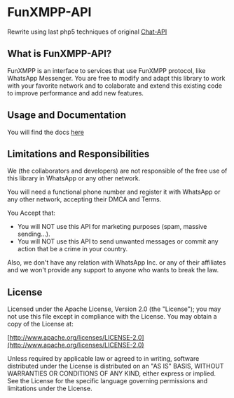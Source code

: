 # FunXMPP-API

Rewrite using last php5 techniques of original [Chat-API](https://github.com/mgp25/Chat-API/)

## What is FunXMPP-API?

FunXMPP is an interface to services that use FunXMPP protocol, like WhatsApp Messenger. You are free to modify and adapt this library to work with your favorite network and to colaborate and extend this existing code to improve performance and add new features.

## Usage and Documentation

You will find the docs [here](https://github.com/Arrogance/FunXMPP-API/wiki)

## Limitations and Responsibilities

We (the collaborators and developers) are not responsible of the free use of this library in WhatsApp or any other network.

You will need a functional phone number and register it with WhatsApp or any other network, accepting their DMCA and Terms.

You Accept that:
- You will NOT use this API for marketing purposes (spam, massive sending...).
- You will NOT use this API to send unwanted messages or commit any action that be a crime in your country.

Also, we don't have any relation with WhatsApp Inc. or any of their affiliates and we won't provide any support to anyone who wants to break the law.

## License

Licensed under the Apache License, Version 2.0 (the "License"); you may not use this file except in compliance with the License. You may obtain a copy of the License at:

[http://www.apache.org/licenses/LICENSE-2.0](http://www.apache.org/licenses/LICENSE-2.0)

Unless required by applicable law or agreed to in writing, software distributed under the License is distributed on an "AS IS" BASIS, WITHOUT WARRANTIES OR CONDITIONS OF ANY KIND, either express or implied. See the License for the specific language governing permissions and limitations under the License.